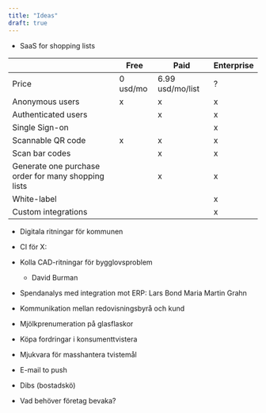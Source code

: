 ```yaml
---
title: "Ideas"
draft: true
---
```


- SaaS for shopping lists

|                                                     | Free     | Paid             | Enterprise |
| --------------------------------------------------- | -------- | ---------------- | ---------- |
| Price                                               | 0 usd/mo | 6.99 usd/mo/list | ?          |
| Anonymous users                                     | x        | x                | x          |
| Authenticated users                                 |          | x                | x          |
| Single Sign-on                                      |          |                  | x          |
| Scannable QR code                                   | x        | x                | x          |
| Scan bar codes                                      |          | x                | x          |
| Generate one purchase order for many shopping lists |          | x                | x          |
| White-label                                         |          |                  | x          |
| Custom integrations                                 |          |                  | x          |

- Digitala ritningar för kommunen

- CI för X:

- Kolla CAD-ritningar för bygglovsproblem
  - David Burman

<!-- - GPT för korrekturläsning?
- Tjänst för att registrera samtycket (GDPR)
- Co-pilot för X -->

- Spendanalys med integration mot ERP:
  Lars Bond
  Maria
  Martin Grahn

- Kommunikation mellan redovisningsbyrå och kund

- Mjölkprenumeration på glasflaskor

- Köpa fordringar i konsumenttvistera

- Mjukvara för masshantera tvistemål

- E-mail to push

- Dibs (bostadskö)

- Vad behöver företag bevaka?
